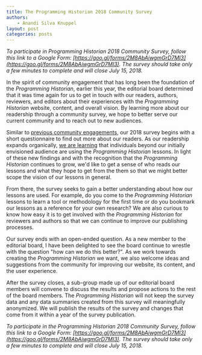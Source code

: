 ```yaml
---
title: The Programming Historian 2018 Community Survey
authors:
    - Anandi Silva Knuppel
layout: post
categories: posts 
---
```


*To participate in Programming Historian 2018 Community Survey, follow this link to a Google Form: [https://goo.gl/forms/2M8AbAiwgmGrD7MI3](https://goo.gl/forms/2M8AbAiwgmGrD7MI3). The survey should take only a few minutes to complete and will close July 15, 2018.*

In the spirit of community engagement that has long been the foundation of the _Programming Historian_, earlier this year, the editorial board determined that it was time again for us to get in touch with our readers, authors, reviewers, and editors about their experiences with the _Programming Historian_ website, content, and overall vision. By learning more about our readership through a community survey, we hope to better serve our current community and to reach out to new audiences.

Similar to [previous community engagements](/posts/PH-commitment-to-diversity), our 2018 survey begins with a short questionnaire to find out more about our readers. As our readership expands organically, [we are learning](/posts/programming-historian-india) that individuals beyond our initially envisioned audience are using the _Programming Historian_ lessons. In light of these new findings and with the recognition that the _Programming Historian_ continues to grow, we'd like to get a sense of who reads our lessons and what they hope to get from the them so that we might better scope the vision of our lessons in general.

From there, the survey seeks to gain a better understanding about how our lessons are used. For example, do you come to the _Programming Historian_ lessons to learn a tool or methodology for the first time or do you bookmark our lessons as a reference for your own research? We are also curious to know how easy it is to get involved with the _Programming Historian_ for reviewers and authors so that we can continue to improve our publishing processes.

Our survey ends with an open-ended question. As a new member to the editorial board, I have been delighted to see the board continue to wrestle with the question "how can we do this better?". As we work towards creating the _Programming Historian_ we want, we also welcome ideas and suggestions from the community for improving our website, its content, and the user experience.

After the survey closes, a sub-group made up of our editorial board members will convene to discuss the results and propose actions to the rest of the board members. The _Programming Historian_ will not keep the survey data and any data summaries created from this survey will meaningfully anonymized. We will publish the results of the survey and changes that come from it within a year of the survey publication. 

*To participate in the Programming Historian 2018 Community Survey, follow this link to a Google Form: [https://goo.gl/forms/2M8AbAiwgmGrD7MI3](https://goo.gl/forms/2M8AbAiwgmGrD7MI3). The survey should take only a few minutes to complete and will close July 15, 2018.*
